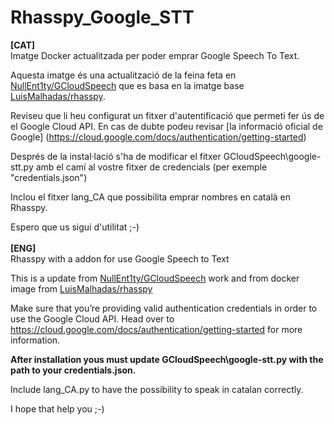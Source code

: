 # Rhasspy_Google_STT
<b>[CAT]<br></b>
Imatge Docker actualitzada per poder emprar Google Speech To Text.

Aquesta imatge és una actualització de la feina feta en [NullEnt1ty/GCloudSpeech](https://github.com/NullEnt1ty/GCloudSpeech) que es basa en la imatge base [LuisMalhadas/rhasspy](https://github.com/LuisMalhadas/rhasspy).

Reviseu que li heu configurat un fitxer d'autentificació que permeti fer ús de el Google Cloud API. En cas de dubte podeu revisar [la informació oficial de Google] (https://cloud.google.com/docs/authentication/getting-started)

Després de la instal·lació s'ha de modificar el fitxer GCloudSpeech\google-stt.py amb el camí al vostre fitxer de credencials (per exemple "credentials.json")

Inclou el fitxer lang_CA que possibilita emprar nombres en català en Rhasspy.

Espero que us sigui d'utilitat ;-)
<br><br>
<b>[ENG]<br></b>
Rhasspy with a addon for use Google Speech to Text

This is a update from [NullEnt1ty/GCloudSpeech](https://github.com/NullEnt1ty/GCloudSpeech) work and from docker image from [LuisMalhadas/rhasspy](https://github.com/LuisMalhadas/rhasspy)

Make sure that you’re providing valid authentication credentials in order to use the Google Cloud API. Head over to https://cloud.google.com/docs/authentication/getting-started for more information.

<b>After installation yous must update GCloudSpeech\google-stt.py with the path to your credentials.json.</b>

Include lang_CA.py to have the possibility to speak in catalan correctly.

I hope that help you ;-)
